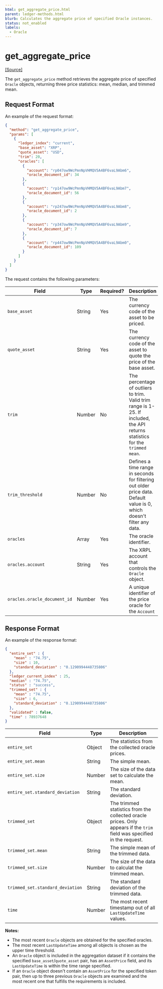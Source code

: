 ```yaml
---
html: get_aggregate_price.html
parent: ledger-methods.html
blurb: Calculates the aggregate price of specified Oracle instances.
status: not_enabled
labels:
  - Oracle
---
```

# get_aggregate_price
[[Source]](https://github.com/XRPLF/rippled/blob/bf6f5294a9b83653888600e78da8650896e9d393/src/ripple/rpc/handlers/GetAggregatePrice.cpp "Source")

The `get_aggregate_price` method retrieves the aggregate price of specified `Oracle` objects, returning three price statistics: mean, median, and trimmed mean.


## Request Format

An example of the request format:

```json
{
  "method": "get_aggregate_price",
  "params": [
    {
      "ledger_index": "current",
      "base_asset": "XRP",
      "quote_asset": "USD",
      "trim": 20,
      "oracles": [
        {
          "account": "rp047ow9WcPmnNpVHMQV5A4BF6vaL9Abm6",
          "oracle_document_id": 34
        },
        {
          "account": "rp147ow9WcPmnNpVHMQV5A4BF6vaL9Abm7",
          "oracle_document_id": 56
        },
        {
          "account": "rp247ow9WcPmnNpVHMQV5A4BF6vaL9Abm8",
          "oracle_document_id": 2
        },
        {
          "account": "rp347ow9WcPmnNpVHMQV5A4BF6vaL9Abm9",
          "oracle_document_id": 7
        },
        {
          "account": "rp447ow9WcPmnNpVHMQV5A4BF6vaL9Abm0",
          "oracle_document_id": 109
        }
      ]
    }
  ]
}
```

The request contains the following parameters:

| Field                        | Type   | Required? | Description |
|------------------------------|--------|-----------|-------------|
| `base_asset`                 | String | Yes       | The currency code of the asset to be priced. |
| `quote_asset`                | String | Yes       | The currency code of the asset to quote the price of the base asset. |
| `trim`                       | Number | No        | The percentage of outliers to trim. Valid trim range is 1-25. If included, the API returns statistics for the `trimmed mean`. |
| `trim_threshold`             | Number | No        | Defines a time range in seconds for filtering out older price data. Default value is 0, which doesn't filter any data. |
| `oracles`                    | Array  | Yes       | The oracle identifier. |
| `oracles.account`            | String | Yes       | The XRPL account that controls the `Oracle` object. |
| `oracles.oracle_document_id` | Number | Yes       | A unique identifier of the price oracle for the `Account` |


## Response Format

An example of the response format:

```json
{
  "entire_set" : {
    "mean" : "74.75",
    "size" : 10,
    "standard_deviation" : "0.1290994448735806"
  },
  "ledger_current_index" : 25,
  "median" : "74.75",
  "status" : "success",
  "trimmed_set" : {
    "mean" : "74.75",
    "size" : 6,
    "standard_deviation" : "0.1290994448735806"
  },
  "validated" : false,
  "time" : 78937648
}
```

| Field                       | Type   | Description |
|-----------------------------|--------|-------------|
| `entire_set` | Object | The statistics from the collected oracle prices. |
| `entire_set.mean` | String | The simple mean. |
| `entire_set.size` | Number | The size of the data set to calculate the mean. |
| `entire_set.standard_deviation` | String | The standard deviation. |
| `trimmed_set` | Object | The trimmed statistics from the collected oracle prices. Only appears if the `trim` field was specified in the request. |
| `trimmed_set.mean` | String | The simple mean of the trimmed data. |
| `trimmed_set.size` | Number | The size of the data to calculat the trimmed mean. |
| `trimmed_set.standard_deviation` | String | The standard deviation of the trimmed data. |
| `time` | Number | The most recent timestamp out of all `LastUpdateTime` values. |

**Notes:**
  - The most recent `Oracle` objects are obtained for the specified oracles.
  - The most recent `LastUpdateTime` among all objects is chosen as the upper time threshold.
  - An `Oracle` object is included in the aggregation dataset if it contains the specified `base_asset`/`quote_asset` pair, has an `AssetPrice` field, and its `LastUpdateTime` is within the time range specified.
  - If an `Oracle` object doesn't contain an `AssetPrice` for the specified token pair, then up to three previous `Oracle` objects are examined and the most recent one that fulfills the requirements is included.